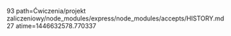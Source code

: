 93 path=Ćwiczenia/projekt zaliczeniowy/node_modules/express/node_modules/accepts/HISTORY.md
27 atime=1446632578.770337
